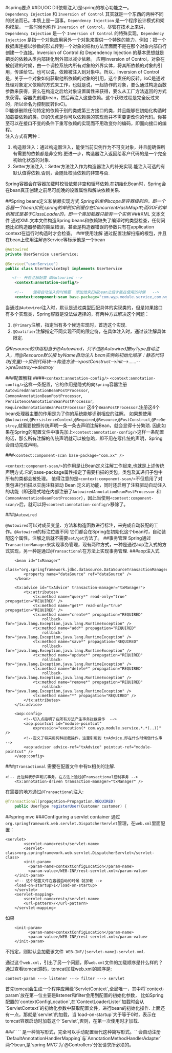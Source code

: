 #spring要点
##DI,IOC
DI(依赖注入)是spring的核心功能之一。<br/>
`Dependency Injection` 和 `Inversion of Control` 其实就是一个东西的两种不同的说法而已。本质上是一回事。`Dependency Injection` 是一个程序设计模式和架构模型， 一些时候也称作 `Inversion of Control`，尽管在技术上来讲，`Dependency Injection` 是一个 `Inversion of Control` 的特殊实现，`Dependency Injection` 是指一个对象应用另外一个对象来提供一个特殊的能力，例如：把一个数据库连接以参数的形式传到一个对象的结构方法里面而不是在那个对象内部自行创建一个连接。Inversion of Control 和 Dependency Injection 的基本思想就是把类的依赖从类内部转化到外部以减少依赖。 应用Inversion of Control，对象在被创建的时候，由一个调控系统内所有对象的外界实体，将其所依赖的对象的引用，传递给它。也可以说，依赖被注入到对象中。所以，Inversion of Control 是，关于一个对象如何获取他所依赖的对象的引用，这个责任的反转。IoC是通过处理对象定义依赖的方式来工作，也就是说，一起协作的对象，要么通过构造函数参数来获得，要么在构造之后给对象设置属性来获得，要么从工厂方法返回的方式来获得。容器先创建bean，然后再注入这些依赖。这个获取过程是完全反过来的，所以命名为控制反转(IoC)。<br/>
DI能够删除任何特定的依赖于别的类或第三方接口的类，并且能够在初始化构造时加载要依赖的类。DI的优点是你可以依赖类的实现而并不需要更改你的代码。你甚至可以在接口不变的条件下重写依赖的实现而不用改变你的编码，即面向接口的编程。<br/>
注入方式有两种：<br/>

1. 构造器注入：通过构造器注入，能使当前实例作为不可变对象，并且能确保所有需要的依赖都是非空的.更进一步，构造器注入返回给客户代码的是一个完全初始化状态的对象.
2. Setter方法注入：Setter方法注入作为构造器注入的补充实现.能注入可选的有默认值得依赖.否则，会随处校验依赖的非空与否.

Spring容器会在容器加载时校验依赖非空和循环依赖.在初始化Bean时，Spring会在bean真正创建之前尽可能晚的设置属性和解决依赖关系.

##Spring beans定义和依赖实现方式
*Spring的单例scope是容器级别的，即一个容器一个bean实例,spring的单例实例缓存在ConcurrentHashMap中;而GOF的单例模式是基于ClassLoader的，即一个类加载器只能有一个实例*
###XML 文本文件
通过XML文本文件构造Spring beans和依赖缺失了编译时的类型检查，任何问题比如构造器参数的类型错误，甚至是构造器错误的参数只有在application context在运行时构造时才会检查。
###使用注解
通过配置注解扫描的根包，并且在bean上使用注解@Service等标示他是一个bean
```java
@Autowired
private UserService userService;
	
@Service("userService")
public class UserServiceImpl implements UserService
```
```xml
   <!-- 开启注解配置 即Autowried -->  
    <context:annotation-config/>  
    
    <!--    使用自动注入的时候要  添加他来扫描bean之后才能在使用的时候   -->
    <context:component-scan base-package="com.wyp.module.service,com.wyp.module.dao"/>  
```
当通过`@Autowired`注入时，默认是通过类型匹配具体的实现类的，但是如果接口有多个实现类，Spring容器是没法做选择的，有两种方式解决这个问题：
1.	`@Primary`注解，指定当有多个候选实现时，首选这个实现.
2.	`@Qualifier`注解指定不同实现不同的限定符，在具体注入时，通过该注解具体限定.

*@Resource的作用相当于@Autowired，只不过@Autowired按byType自动注入，而@Resource默认按 byName自动注入*
*bean实例的初始化顺序：静态代码块(变量)-->实例代码块-->构造方法-->postConstruct-->init-->......-->preDestroy-->destroy*

###配置解释
####`<context:annotation-config/>`
 `<context:annotation-config/>`这样一条配置，它的作用是隐式的向`Spring`容器注册
                           `AutowiredAnnotationBeanPostProcessor`,
                           `CommonAnnotationBeanPostProcessor`,
                           `PersistenceAnnotationBeanPostProcessor`,
                           `RequiredAnnotationBeanPostProcessor` 
 这4个`BeanPostProcessor`.注册这4个bean处理器主要的作用是为了你的系统能够识别相应的注解。
 如果想使用`@Autowired`,`@PersistenceContext`,`@Required`,`@Resource`,`@PostConstruct`,`@PreDestroy`,就需要按照传统声明一条一条去声明注解Bean，就会显得十分繁琐.
 因此如果在Spring的配置文件中事先加上`<context:annotation-config/>`这样一条配置的话，那么所有注解的传统声明就可以被忽略，即不用在写传统的声明，Spring会自动完成声明。
 
 ###`<context:component-scan base-package="com.xx" />`
 
 `<context:component-scan/>`的作用是让Bean定义注解工作起来,也就是上述传统声明方式.它的base-package属性指定了需要扫描的类包，类包及其递归子包中所有的类都会被处理。
 值得注意的是`<context:component-scan/>`不但启用了对类包进行扫描以实施注释驱动 Bean 定义的功能，同时还启用了注释驱动自动注入的功能（即还隐式地在内部注册了`AutowiredAnnotationBeanPostProcessor`
 和`CommonAnnotationBeanPostProcessor`），因此当使用`<context:component-scan/>`后，就可以将`<context:annotation-config/>`移除了。
 
 ###`@Autowired`
 
 `@Autowired`可以对成员变量、方法和构造函数进行标注，来完成自动装配的工作。`@Autowired`的标注位置不同
 它们都会在Spring在初始化这个bean时，自动装配这个属性。注解之后就不需要`set/get`方法了。
##事务管理
Spring通过`TransactionManager`来实现事务管理，现有两种方式，一种是通过aop注入式的方式实现，另一种是通过`@Transactional`在方法上实现事务管理.
###aop注入式
```
    <bean id="txManager"
		class="org.springframework.jdbc.datasource.DataSourceTransactionManager">
		<property name="dataSource" ref="dataSource" />
	</bean>

    <tx:advice id="txAdvice" transaction-manager="txManager">
		<tx:attributes>
			<tx:method name="query*" read-only="true" propagation="REQUIRED" />
			<tx:method name="get*" read-only="true" propagation="REQUIRED" />
			<tx:method name="create*" propagation="REQUIRED"
				rollback-for="java.lang.Exception,java.lang.RuntimeException" />
			<tx:method name="add*" propagation="REQUIRED"
				rollback-for="java.lang.Exception,java.lang.RuntimeException" />
			<tx:method name="save*" propagation="REQUIRED"
				rollback-for="java.lang.Exception,java.lang.RuntimeException" />
			<tx:method name="update*" propagation="REQUIRED"
				rollback-for="java.lang.Exception,java.lang.RuntimeException" />
			<tx:method name="delete*" propagation="REQUIRED"
				rollback-for="java.lang.Exception,java.lang.RuntimeException" />
			<tx:method name="remove*" propagation="REQUIRED"
				rollback-for="java.lang.Exception,java.lang.RuntimeException" />
			<tx:method name="*" propagation="REQUIRED" />
		</tx:attributes>
	</tx:advice>

	<aop:config>
		<!--切入点指明了在所有方法产生事务拦截操作  -->
		<aop:pointcut id="module-pointcut"
			expression="execution(* com.wyp.module.service.*.*(..))" />
		<!--定义了将采用何种拦截操作，这里引用到 txAdvice,即在什么时候做什么事  -->
		<aop:advisor advice-ref="txAdvice" pointcut-ref="module-pointcut" />
	</aop:config>
```
###`@Transactional`
需要在配置文件中有tx相关的注解.
```
<!-- 此注解表示声明式事务，在方法上通过@Transactional控制事务 -->
    <tx:annotation-driven transaction-manager="txManager" />
```
在需要的地方通过`@Transactional`注入:
```java
@Transactional(propagation=Propagation.REQUIRED)
	public UserType registerUser(Customer customer) {
```
##spring mvc
###Configuring a servlet container
通过`org.springframework.web.servlet.DispatcherServlet`管理，在`web.xml`里面配置：
```
<servlet>
        <servlet-name>rest</servlet-name>
        <servlet-class>org.springframework.web.servlet.DispatcherServlet</servlet-class>
        <init-param>  
	      <param-name>contextConfigLocation</param-name>  
          <param-value>/WEB-INF/rest-servlet.xml</param-value>  
	</init-param>
	<!-- 这个配置文件在容器启动的时候 就加载 -->
    <load-on-startup>1</load-on-startup>
    </servlet>
    <servlet-mapping>
        <servlet-name>rest</servlet-name>
        <url-pattern>/</url-pattern>
    </servlet-mapping>
```
如果
```
    <init-param>  
	      <param-name>contextConfigLocation</param-name>  
          <param-value>/WEB-INF/rest-servlet.xml</param-value>  
	</init-param>
```
不指定，则默认会加载该文件` WEB-INF/[servlet-name]-servlet.xml`.

通过这个`web.xml`，引出了另一个问题，即`web.xml`文件的加载顺序是什么样的？
通过查看tomcat源码，tomcat加载web.xml的顺序是:
```
context-param ---> listener ---> filter ---> servlet
```
<p>
首先tomcat会生成一个程序应用级`ServletContext`,全局唯一，其中将`context-param`放在第一位主要是listener和filter会用到配置的初始化参数，
比如Spring配置的`contextConfigLocation`,在`ContextLoaderLister`加载时会从`ServletContext`的初始化参数中获取配置文件，进行bean的初始化操作.
上面还有一点，那就是`servlet`的加载，当`load-on-startup`大于等于0时，表示在tomcat容器启动时加载这个`Servlet`,否则，在第一次使用时才加载.
</p>
###`<mvc:annotation-driven />`
`<mvc:annotation-driven />` 是一种简写形式，完全可以手动配置替代这种简写形式。`<mvc:annotation-driven />`
会自动注册`DefaultAnnotationHandlerMapping`与`AnnotationMethodHandlerAdapter` 两个bean,是`spring MVC`为`@Controllers`分发请求所必须的。


